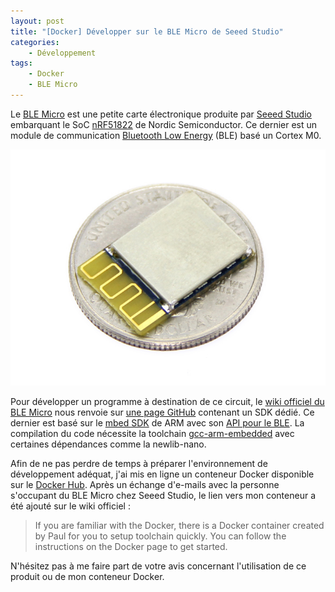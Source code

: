```yaml
---
layout: post
title: "[Docker] Développer sur le BLE Micro de Seeed Studio"
categories:
    - Développement
tags:
    - Docker
    - BLE Micro
---
```

Le [BLE Micro][ble_micro] est une petite carte électronique produite par [Seeed Studio][seeed_studio] embarquant le SoC [nRF51822][nRF51822] de Nordic Semiconductor. Ce dernier est un module de communication [Bluetooth Low Energy][ble] (BLE) basé un Cortex M0.

![BLE Micro de Seeed Studio](/assets/images/ble_micro.jpg)

<!--more-->

Pour développer un programme à destination de ce circuit, le [wiki officiel du BLE Micro][ble_micro_wiki] nous renvoie sur [une page GitHub][ble_micro_github] contenant un SDK dédié. Ce dernier est basé sur le [mbed SDK][mbed_sdk] de ARM avec son [API pour le BLE][mbed_ble_micro]. La compilation du code nécessite la toolchain [gcc-arm-embedded][gcc_arm_embedded] avec certaines dépendances comme la newlib-nano.

Afin de ne pas perdre de temps à préparer l'environnement de développement adéquat, j'ai mis en ligne un conteneur Docker disponible sur le [Docker Hub][ble_micro_docker]. Après un échange d'e-mails avec la personne s'occupant du BLE Micro chez Seeed Studio, le lien vers mon conteneur a été ajouté sur le wiki officiel :

> If you are familiar with the Docker, there is a Docker container created by Paul for you to setup toolchain quickly. You can follow the instructions on the Docker page to get started.

N'hésitez pas à me faire part de votre avis concernant l'utilisation de ce produit ou de mon conteneur Docker.

[ble]: https://en.wikipedia.org/wiki/Bluetooth_low_energy
[ble_micro]: https://www.seeedstudio.com/Seeed-Micro-BLE-Module-w-Cortex-M0-Based-nRF51822-SoC-p-1975.html
[ble_micro_docker]: https://hub.docker.com/r/skyplabs/ble-micro/
[ble_micro_github]: https://github.com/Seeed-Studio/mbed_ble/tree/softdevice_v6
[ble_micro_wiki]: http://wiki.seeedstudio.com/BLE_Micro
[gcc_arm_embedded]: https://launchpad.net/gcc-arm-embedded
[mbed_ble_micro]: https://os.mbed.com/teams/Bluetooth-Low-Energy/
[mbed_sdk]: https://os.mbed.com/handbook/mbed-SDK
[nRF51822]: https://www.nordicsemi.com/Products/Low-power-short-range-wireless/nRF51822/GetStarted
[seeed_studio]: https://www.seeedstudio.com/
